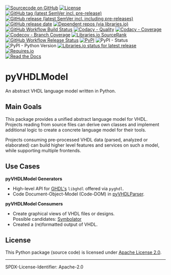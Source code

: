 [![Sourcecode on GitHub](https://img.shields.io/badge/vhdl-pyVHDLModel-323131.svg?logo=github&longCache=true)](https://github.com/vhdl/pyVHDLModel)
[![License](https://img.shields.io/badge/code%20license-Apache%20License%2C%202.0-lightgrey?logo=GitHub)](LICENSE.md)
[![GitHub tag (latest SemVer incl. pre-release)](https://img.shields.io/github/v/tag/vhdl/pyVHDLModel?logo=GitHub&include_prereleases)](https://github.com/vhdl/pyVHDLModel/tags)
[![GitHub release (latest SemVer incl. including pre-releases)](https://img.shields.io/github/v/release/vhdl/pyVHDLModel?logo=GitHub&include_prereleases)](https://github.com/vhdl/pyVHDLModel/releases/latest)
[![GitHub release date](https://img.shields.io/github/release-date/vhdl/pyVHDLModel?logo=GitHub&)](https://github.com/vhdl/pyVHDLModel/releases)
[![Dependent repos (via libraries.io)](https://img.shields.io/librariesio/dependent-repos/pypi/pyVHDLModel?logo=GitHub)](https://github.com/vhdl/pyVHDLModel/network/dependents)  
[![GitHub Workflow Build Status](https://img.shields.io/github/workflow/status/vhdl/pyVHDLModel/Test%20and%20Coverage?label=Build%20and%20Test&logo=GitHub%20Actions&logoColor=FFFFFF)](https://github.com/vhdl/pyVHDLModel/actions?query=workflow%3A%22Test+and+Coverage%22)
[![Codacy - Quality](https://img.shields.io/codacy/grade/2286426d2b11417e90010427b7fed8e7?logo=Codacy)](https://www.codacy.com/manual/VHDL/pyVHDLModel)
[![Codacy - Coverage](https://img.shields.io/codacy/coverage/2286426d2b11417e90010427b7fed8e7?logo=Codacy)](https://www.codacy.com/manual/VHDL/pyVHDLModel)
[![Codecov - Branch Coverage](https://img.shields.io/codecov/c/github/vhdl/pyVHDLModel?logo=Codecov)](https://codecov.io/gh/vhdl/pyVHDLModel)
[![Libraries.io SourceRank](https://img.shields.io/librariesio/sourcerank/pypi/pyVHDLModel)](https://libraries.io/github/vhdl/pyVHDLModel/sourcerank)  
[![GitHub Workflow Release Status](https://img.shields.io/github/workflow/status/vhdl/pyVHDLModel/Release?label=Release&logo=GitHub%20Actions&logoColor=FFFFFF)](https://github.com/vhdl/pyVHDLModel/actions?query=workflow%3A%22Release%22)
[![PyPI](https://img.shields.io/pypi/v/pyVHDLModel?logo=PyPI&logoColor=FFFFFF)](https://pypi.org/project/pyVHDLModel/)
![PyPI - Status](https://img.shields.io/pypi/status/pyVHDLModel?logo=PyPI&logoColor=FFFFFF)
![PyPI - Python Version](https://img.shields.io/pypi/pyversions/pyVHDLModel?logo=PyPI&logoColor=FFFFFF)
[![Libraries.io status for latest release](https://img.shields.io/librariesio/release/pypi/pyVHDLModel)](https://libraries.io/github/vhdl/pyVHDLModel)
[![Requires.io](https://img.shields.io/requires/github/VHDL/pyVHDLModel)](https://requires.io/github/VHDL/pyVHDLModel/requirements/?branch=main)  
[![Read the Docs](https://img.shields.io/github/workflow/status/vhdl/pyVHDLModel/Documentation?label=Documentation&logo=GitHub%20Actions&logoColor=FFFFFF)](https://github.com/vhdl/pyVHDLModel/actions?query=workflow%3A%22Documentation%22)

# pyVHDLModel

An abstract VHDL language model written in Python.

## Main Goals
This package provides a unified abstract language model for VHDL. Projects reading
from source files can derive own classes and implement additional logic to create
a concrete language model for their tools.

Projects consuming pre-processed VHDL data (parsed, analyzed or elaborated) can
build higher level features and services on such a model, while supporting multiple
frontends.


## Use Cases
**pyVHDLModel Generators**
* High-level API for [GHDL's](https://github.com/ghdl/ghdl) `libghdl` offered via `pyghdl`.
* Code Document-Object-Model (Code-DOM) in [pyVHDLParser](https://github.com/Paebbels/pyVHDLParser).

**pyVHDLModel Consumers**
* Create graphical views of VHDL files or designs.  
	Possible candidates: [Symbolator](https://github.com/kevinpt/symbolator)
* Created a (re)formatted output of VHDL.


## License

This Python package (source code) is licensed under [Apache License 2.0](LICENSE.md).

<!-- The accompanying documentation is licensed under Creative Commons - Attribution-4.0 (CC-BY 4.0). -->

-------------------------
SPDX-License-Identifier: Apache-2.0
